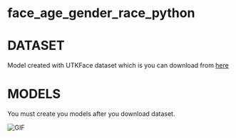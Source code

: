 # face_age_gender_race_python

# DATASET

Model created with UTKFace dataset which is you can download from [here](https://susanqq.github.io/UTKFace/)

# MODELS 

You must create you models after you download dataset.

![GIF](https://media.giphy.com/media/9M52fOHSCcZrVAIYzU/giphy.gif)

